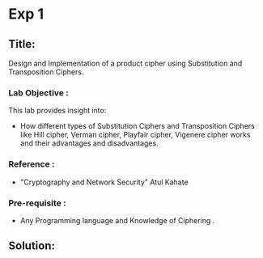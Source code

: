 # Exp 1
## Title: 
Design and Implementation of a product cipher using Substitution and Transposition Ciphers.
### Lab Objective :
This lab provides insight into:
- How different types of Substitution Ciphers and Transposition Ciphers like Hill cipher, Verman cipher, Playfair cipher, Vigenere cipher works and their advantages and disadvantages.

### Reference : 
- "Cryptography and Network Security" Atul Kahate
### Pre-requisite : 
- Any Programming language and Knowledge of Ciphering .

## Solution:
